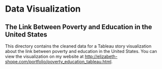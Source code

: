 # Data Visualization
## The Link Between Poverty and Education in the United States
This directory contains the cleaned data for a Tableau story visualization about the link between poverty and education in the United States. You can view the visualization on my website at http://elizabeth-shope.com/portfolio/poverty_education_tableau.html.
